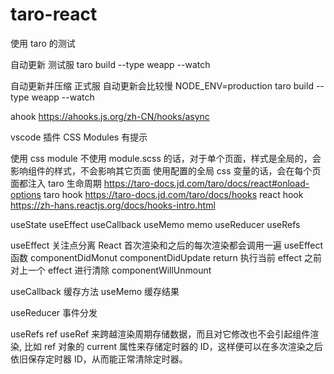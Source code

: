 # taro-react

使用 taro 的测试

自动更新 测试服
taro build --type weapp --watch

自动更新并压缩 正式服 自动更新会比较慢
NODE_ENV=production taro build --type weapp --watch

ahook
https://ahooks.js.org/zh-CN/hooks/async

vscode 插件 CSS Modules 有提示

使用 css module 不使用 module.scss 的话，对于单个页面，样式是全局的，会影响组件的样式，不会影响其它页面
使用配置的全局 css 变量的话，会在每个页面都注入
taro 生命周期 https://taro-docs.jd.com/taro/docs/react#onload-options
taro hook https://taro-docs.jd.com/taro/docs/hooks
react hook https://zh-hans.reactjs.org/docs/hooks-intro.html

useState useEffect useCallback useMemo memo useReducer useRefs

useEffect 关注点分离
React 首次渲染和之后的每次渲染都会调用一遍 useEffect 函数
componentDidMonut
componentDidUpdate
return 执行当前 effect 之前对上一个 effect 进行清除
componentWillUnmount

useCallback 缓存方法
useMemo 缓存结果

useReducer 事件分发

useRefs ref useRef 来跨越渲染周期存储数据，而且对它修改也不会引起组件渲染, 比如 ref 对象的 current 属性来存储定时器的 ID，这样便可以在多次渲染之后依旧保存定时器 ID，从而能正常清除定时器。


